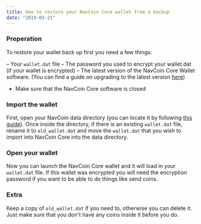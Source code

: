 ```yaml
---
title: How to restore your NavCoin Core wallet from a backup
date: "2019-03-21"
---
```


### Preperation

To restore your wallet back up first you need a few things: 

– Your `wallet.dat` file 
– The password you used to encrypt your wallet.dat (if your wallet is encrypted)
– The latest version of the NavCoin Core Wallet software. (You can find a guide on upgrading to the latest version [here](/navcoin-core/update-your-wallet)) 
- Make sure that the NavCoin Core software is closed

### Import the wallet

First, open your NavCoin data directory (you can locate it by following [this guide](/navcoin-core/locate-your-data-directory)).
Once inside the directory, if there is an existing `wallet.dat` file, rename it to `old_wallet.dat` and move the `wallet.dat` that you wish to import into NavCoin Core into the data directory.

### Open your wallet

Now you can launch the NavCoin Core wallet and it will load in your `wallet.dat` file. If this wallet was encrypted you will need the encryption password if you want to be able to do things like send coins.

### Extra

Keep a copy of `old_wallet.dat` if you need to, otherwise you can delete it. Just make sure that you don't have any coins inside it before you do.

